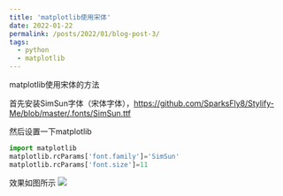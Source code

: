 ```yaml
---
title: 'matplotlib使用宋体'
date: 2022-01-22
permalink: /posts/2022/01/blog-post-3/
tags:
  - python
  - matplotlib
---
```


matplotlib使用宋体的方法

首先安装SimSun字体（宋体字体），https://github.com/SparksFly8/Stylify-Me/blob/master/.fonts/SimSun.ttf

然后设置一下matplotlib
```python
import matplotlib
matplotlib.rcParams['font.family']='SimSun'
matplotlib.rcParams['font.size']=11
```

效果如图所示
![](https://borninfreedom.github.io/images/blog2022/matplotlib_simsun.png)